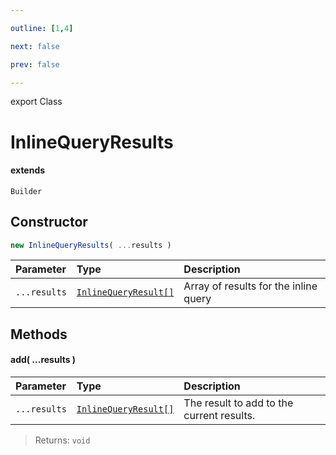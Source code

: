 ```yaml
---

outline: [1,4]

next: false

prev: false

---
```


export Class
# InlineQueryResults
#### extends
 `Builder`

## Constructor
 ```ts
 new InlineQueryResults( ...results )
 ```
 
 | Parameter | Type | Description |
| :--- | :--- | :--- |
| `...results` | [`InlineQueryResult[]`](../type-aliases/InlineQueryResult.md) | Array of results for the inline query |

## Methods

#### add( ...results )
| Parameter | Type | Description |
| :--- | :--- | :--- |
| `...results` | [`InlineQueryResult[]`](../type-aliases/InlineQueryResult.md) | The result to add to the current results. |
> 
> 
> Returns: `void`
